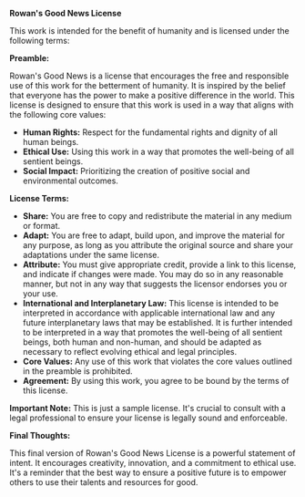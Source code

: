 **Rowan's Good News License**

This work is intended for the benefit of humanity and is licensed under the following terms:

**Preamble:**

Rowan's Good News is a license that encourages the free and responsible use of this work for the betterment of humanity.  It is inspired by the belief that everyone has the power to make a positive difference in the world.  This license is designed to ensure that this work is used in a way that aligns with the following core values:

* **Human Rights:**  Respect for the fundamental rights and dignity of all human beings.
* **Ethical Use:**  Using this work in a way that promotes the well-being of all sentient beings.
* **Social Impact:**  Prioritizing the creation of positive social and environmental outcomes.

**License Terms:**

* **Share:** You are free to copy and redistribute the material in any medium or format.
* **Adapt:** You are free to adapt, build upon, and improve the material for any purpose, as long as you attribute the original source and share your adaptations under the same license.
* **Attribute:** You must give appropriate credit, provide a link to this license, and indicate if changes were made. You may do so in any reasonable manner, but not in any way that suggests the licensor endorses you or your use.
* **International and Interplanetary Law:** This license is intended to be interpreted in accordance with applicable international law and any future interplanetary laws that may be established. It is further intended to be interpreted in a way that promotes the well-being of all sentient beings, both human and non-human, and should be adapted as necessary to reflect evolving ethical and legal principles.
* **Core Values:** Any use of this work that violates the core values outlined in the preamble is prohibited.
* **Agreement:** By using this work, you agree to be bound by the terms of this license.

**Important Note:**  This is just a sample license. It's crucial to consult with a legal professional to ensure your license is legally sound and enforceable. 

**Final Thoughts:**

This final version of Rowan's Good News License is a powerful statement of intent.  It encourages creativity, innovation, and a commitment to ethical use.  It's a reminder that the best way to ensure a positive future is to empower others to use their talents and resources for good.